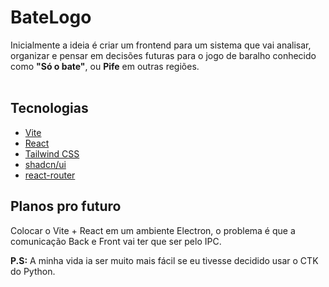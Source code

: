 # BateLogo
Inicialmente a ideia é criar um frontend para um sistema que vai analisar, organizar e pensar em decisões futuras para o jogo de baralho conhecido como **"Só o bate"**, ou **Pife** em outras regiões.  
<br>

## Tecnologias
- [Vite](https://vitejs.dev)  
- [React](https://react.dev)  
- [Tailwind CSS](https://tailwindcss.com)  
- [shadcn/ui](https://ui.shadcn.dev)
- [react-router](https://reactrouter.com)
## Planos pro futuro
Colocar o Vite + React em um ambiente Electron, o problema é que a comunicação Back e Front vai ter que ser pelo IPC.

**P.S:** A minha vida ia ser muito mais fácil se eu tivesse decidido usar o CTK do Python.
